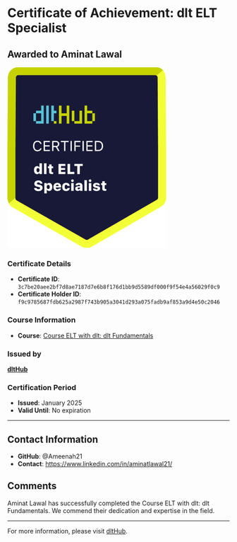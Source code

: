 
# Certificate of Achievement: dlt ELT Specialist

## Awarded to **Aminat Lawal**

![Course Image](../badges/dlt_ELT_specialist.png)

### Certificate Details
- **Certificate ID**: `3c7be20aee2bf7d8ae7187d7e6b8f176d1bb9d5589df000f9f54e4a56029f0c9`
- **Certificate Holder ID**: `f9c9785687fdb625a2987f743b905a3041d293a075fadb9af853a9d4e50c2046`

### Course Information
- **Course**: [Course ELT with dlt: dlt Fundamentals](https://github.com/dlt-hub/dlthub-education/tree/main/courses/dlt_fundamentals_dec_2024)

### Issued by
[**dltHub**](https://dlthub.com/) 

### Certification Period
- **Issued**: January 2025
- **Valid Until**: No expiration

---

## Contact Information
- **GitHub**: @Ameenah21
- **Contact**: https://www.linkedin.com/in/aminatlawal21/

## Comments
Aminat Lawal has successfully completed the Course ELT with dlt: dlt Fundamentals. We commend their dedication and expertise in the field.

---

For more information, please visit [dltHub](https://dlthub.com/).
    